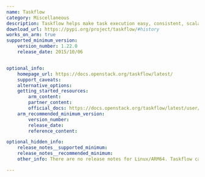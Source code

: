 ```yaml
---
name: Taskflow
category: Miscellaneous
description: Taskflow helps make task execution easy, consistent, scalable, and reliable by creating lightweight task objects and functions that are combined into workflows in a declarative manner.
download_url: https://pypi.org/project/taskflow/#history
works_on_arm: true
supported_minimum_version:
    version_number: 1.22.0
    release_date: 2015/10/06


optional_info:
    homepage_url: https://docs.openstack.org/taskflow/latest/
    support_caveats:
    alternative_options:
    getting_started_resources:
        arm_content:
        partner_content:
        official_docs: https://docs.openstack.org/taskflow/latest/user/index.html#user-guide
    arm_recommended_minimum_version:
        version_number:
        release_date:
        reference_content:

optional_hidden_info:
    release_notes__supported_minimum:
    release_notes__recommended_minimum:
    other_info: There are no release notes for Linux/ARM64. Taskflow can be installed via pip on neoverse N1 from version 1.22.0. Prior versions fail to install with dependency issues.

---
```

